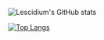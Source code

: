 ![Lescidium's GitHub stats](https://github-readme-stats.vercel.app/api?username=lescidium&show_icons=true&theme=transparent)

[![Top Langs](https://github-readme-stats.vercel.app/api/top-langs/?username=lescidium)](https://github.com/anuraghazra/github-readme-stats)
